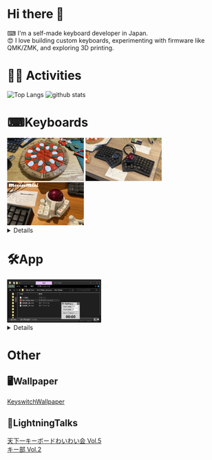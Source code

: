 # Hi there 👋
⌨ I'm a self-made keyboard developer in Japan.  
😍 I love building custom keyboards, experimenting with firmware like QMK/ZMK, and exploring 3D printing.  

# 🏃‍♀️ Activities
<div align="left"> 
  <img alt="Top Langs" height="170px" src="https://github-readme-stats.vercel.app/api?username=ataruno&theme=vue-dark&layout=compact" />
  <img alt="github stats" height="170px" src="https://github-readme-stats.vercel.app/api/top-langs/?username=ataruno&theme=vue-dark&layout=compact" />
</div>

# ⌨Keyboards
<div align="left"> 
    <a href="https://github.com/ataruno/A_PIECE_OF_KEYBOARD" target="_blank">
    <img alt="Top Langs" height="100px" src="https://raw.githubusercontent.com/ataruno/A_PIECE_OF_KEYBOARD/main/image/A_PIECE_OF_KEYBOARD_5.jpg" /></a>
    <a href="https://github.com/ataruno/Mooose" target="_blank">
    <img alt="Top Langs" height="100px" src="https://raw.githubusercontent.com/ataruno/Mooose/main/image/Mooose_1.jpg" /></a>
    <a href="https://github.com/ataruno/MoooseMini" target="_blank">
    <img alt="Top Langs" height="100px" src="https://raw.githubusercontent.com//ataruno/MoooseMini/main/Readme_image/MoooseMini01.png" /> </a>
</div>

<details>

## A_PIECE_OF_KEYBOARD 🍕
<a href="https://github.com/ataruno/A_PIECE_OF_KEYBOARD" target="_blank">
  <img alt="Top Langs" width="700px" src="https://raw.githubusercontent.com/ataruno/A_PIECE_OF_KEYBOARD/main/image/A_PIECE_OF_KEYBOARD_5.jpg" />
</a>

## Mooose
<a href="https://github.com/ataruno/Mooose" target="_blank">
  <img alt="Top Langs" width="700px" src="https://raw.githubusercontent.com/ataruno/Mooose/main/image/Mooose_1.jpg" />
</a>

## MoooseMini
<a href="https://github.com/ataruno/MoooseMini" target="_blank">
  <img alt="Top Langs" width="700px" src="https://raw.githubusercontent.com//ataruno/MoooseMini/main/Readme_image/MoooseMini01.png" />
</a>

## MoooseFree
Comming soon

</details>

# 🛠App
<div align="left"> 
    <a href="https://github.com/ataruno/PetitPomo" target="_blank">
    <img alt="" height="100px" src="https://github.com/ataruno/PetitPomo/blob/main/README_image/PetitPomo01.webp" /></a>
    <a href="https://github.com/ataruno/KeymapViewer" target="_blank">
    <img alt="" height="100px" src="https://github.com/ataruno/KeymapViewer/blob/main/readmeimage/KeymapViewer_event.webp" /></a>
</div>

<details>

## 🍅PetitPomo
<a href="https://github.com/ataruno/PetitPomo" target="_blank">
<img alt="Top Langs" width="600px" src="https://github.com/ataruno/PetitPomo/blob/main/README_image/PetitPomo01.webp" />
</a>

## KeymapViewer
<a href="https://github.com/ataruno/KeymapViewer" target="_blank">
<img alt="Top Langs" width="600px" src="https://github.com/ataruno/KeymapViewer/blob/main/readmeimage/KeymapViewer_event.webp" />
</a>
</details>

# Other
## 🖥Wallpaper
[KeyswitchWallpaper](https://github.com/ataruno/KeyswitchWallpaper)  

## 💬LightningTalks
[天下一キーボードわいわい会 Vol.5](https://github.com/ataruno/TenKeyVol5)  
[キー部 Vol.2](https://github.com/ataruno/key-bu2-_LightningTalks)  
